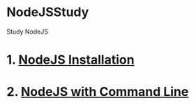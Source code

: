 # NodeJSStudy
Study NodeJS

# 1. [NodeJS Installation](https://nodejs.org/ko/)
# 2. [NodeJS with Command Line](https://github.com/mbsmbs/NodeJSStudy/blob/master/NodeJSCMD.md)
